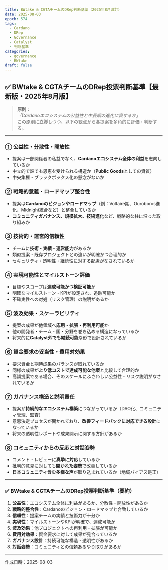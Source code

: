 ```yaml
---
title: BWtake & CGTAチームのDRep判断基準（2025年8月改訂）
date: 2025-08-03
epoch: 574
tags:
  - Cardano
  - DRep
  - Governance
  - Catalyst
  - 判断基準
categories:
  - governance
  - BWtake
draft: false
---
```


## ✅ BWtake & CGTAチームのDRep投票判断基準【最新版・2025年8月版】

> **原則**：  
> *「Cardanoエコシステムの公益性と中長期の進化に資するか」*  
> この原則に立脚しつつ、以下の観点から各提案を多角的に評価・判断する。

---

### ① 公益性・分散性・開放性  
- 提案は一部関係者の私益でなく、**Cardanoエコシステム全体の利益**を志向しているか  
- 中立的で誰でも恩恵を受けられる構造か（**Public Goods**としての資質）  
- 中央集権・ブラックボックス化の懸念がないか

### ② 戦略的意義・ロードマップ整合性  
- 提案は**Cardanoのビジョンやロードマップ**（例：Voltaire期、Ouroboros進化、Midnight統合など）と整合しているか  
- **コミュニティガバナンス、規模拡大、技術進化**など、戦略的な柱に沿った取り組みか

### ③ 技術的・運営的信頼性  
- チームに**技術・実績・運営能力**があるか  
- 類似提案・既存プロジェクトとの違いが明確かつ合理的か  
- セキュリティ・透明性・継続性に対する配慮がなされているか

### ④ 実現可能性とマイルストーン評価  
- 目標やスコープは**達成可能かつ検証可能**か  
- 明確なマイルストーン・KPIが設定され、追跡可能か  
- 不確実性への対処（リスク管理）の説明があるか

### ⑤ 波及効果・スケーラビリティ  
- 提案の成果が他領域へ**応用・拡張・再利用可能**か  
- 他の開発者・チーム・国・分野を巻き込める構造になっているか  
- 将来的に**Catalyst外でも継続可能**な形で設計されているか

### ⑥ 資金要求の妥当性・費用対効果  
- 要求資金と期待成果のバランスが取れているか  
- 同様の成果が**より低コストで達成可能な他案**と比較して合理的か  
- 高額提案である場合、そのスケールにふさわしい公益性・リスク説明がなされているか

### ⑦ ガバナンス構造と説明責任  
- 提案が**持続的なエコシステム構築**につながっているか（DAO化、コミュニティ管理、監査）  
- 意思決定プロセスが開かれており、**改善フィードバックに対応できる設計**になっているか  
- 将来の透明性レポートや成果開示に関する方針があるか

### ⑧ コミュニティからの反応と対話姿勢  
- コメント・レビューに**真摯に対応**しているか  
- 批判的意見に対しても**開かれた姿勢**で改善しているか  
- **日本コミュニティ含む多様な声**が取り込まれているか（地域バイアス是正）


---

### ✅ BWtake & CGTAチームのDRep投票判断基準（要約）

1. **公益性**：エコシステム全体に利益があるか、分散性・開放性があるか
2. **戦略的整合性**：Cardanoのビジョン・ロードマップと合致しているか
3. **信頼性**：提案チームの実績と技術力が十分か
4. **実現性**：マイルストーンやKPIが明確で、達成可能か
5. **波及効果**：他プロジェクトへの再利用・拡張が可能か
6. **費用対効果**：資金要求に対して成果が見合っているか
7. **ガバナンス設計**：持続可能な構造・透明性があるか
8. **対話姿勢**：コミュニティとの信頼あるやり取りがあるか

---

作成日時：2025-08-03
